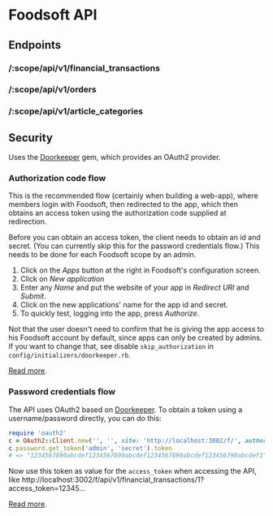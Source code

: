 # Foodsoft API


## Endpoints

### /:scope/api/v1/financial_transactions

### /:scope/api/v1/orders

### /:scope/api/v1/article_categories


## Security

Uses the [Doorkeeper](https://github.com/doorkeeper-gem/doorkeeper) gem,
which provides an OAuth2 provider.


### Authorization code flow

This is the recommended flow (certainly when building a web-app), where
members login with Foodsoft, then redirected to the app, which then obtains
an access token using the authorization code supplied at redirection.

Before you can obtain an access token, the client needs to obtain an id and secret.
(You can currently skip this for the password credentials flow.) This needs to be
done for each Foodsoft scope by an admin.

1. Click on the _Apps_ button at the right in Foodsoft's configuration screen.
2. Click on _New application_
3. Enter any _Name_ and put the website of your app in _Redirect URI_ and _Submit_.
4. Click on the new applications' name for the app id and secret.
5. To quickly test, logging into the app, press _Authorize_.

Not that the user doesn't need to confirm that he is giving the app access to his
Foodsoft account by default, since apps can only be created by admins. If you
want to change that, see disable `skip_authorization` in `config/initializers/doorkeeper.rb`.

[Read more](https://github.com/doorkeeper-gem/doorkeeper/wiki/authorization-flow).


### Password credentials flow

The API uses OAuth2 based on [Doorkeeper](https://github.com/doorkeeper-gem).
To obtain a token using a username/password directly, you can do this:

```ruby
require 'oauth2'
c = OAuth2::Client.new('', '', site: 'http://localhost:3002/f/', authorize_url: 'oauth/authorize', token_url: 'oauth/token')
c.password.get_token('admin', 'secret').token
# => "1234567890abcdef1234567890abcdef1234567890abcdef123456790abcdef1"
```

Now use this token as value for the `access_token` when accessing the API, like
http://localhost:3002/f/api/v1/financial_transactions/1?access_token=12345...

[Read more](https://github.com/doorkeeper-gem/doorkeeper/wiki/Client-Credentials-flow).

